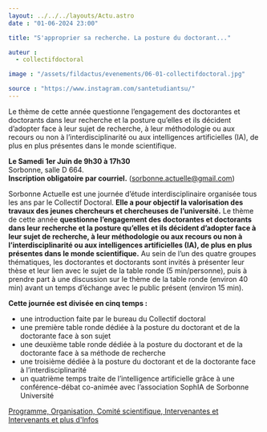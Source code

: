 ```yaml
---
layout: ../../../layouts/Actu.astro
date : "01-06-2024 23:00"

title: "S'approprier sa recherche. La posture du doctorant..."

auteur :
  - collectifdoctoral

image : "/assets/fildactus/evenements/06-01-collectifdoctoral.jpg"

source : "https://www.instagram.com/santetudiantsu/"
---
```


Le thème de cette année questionne l’engagement des doctorantes et doctorants dans leur recherche et la posture qu’elles et ils décident d’adopter face à leur sujet de recherche, à leur méthodologie ou aux recours ou non à l’interdisciplinarité ou aux intelligences artificielles (IA), de plus en plus présentes dans le monde scientifique.

__Le Samedi 1er Juin de 9h30 à 17h30__  
Sorbonne, salle D 664.  
__Inscription obligatoire par courriel.__ (sorbonne.actuelle@gmail.com)

Sorbonne Actuelle est une journée d’étude interdisciplinaire organisée tous les ans par le Collectif Doctoral. __Elle a pour objectif la valorisation des travaux des jeunes chercheurs et chercheuses de l’université.__ Le thème de cette année __questionne l’engagement des doctorantes et doctorants dans leur recherche et la posture qu’elles et ils décident d’adopter face à leur sujet de recherche, à leur méthodologie ou aux recours ou non à l’interdisciplinarité ou aux intelligences artificielles (IA), de plus en plus présentes dans le monde scientifique.__ Au sein de l’un des quatre groupes thématiques, les doctorantes et doctorants sont invités à présenter leur thèse et leur lien avec le sujet de la table ronde (5 min/personne), puis à prendre part à une discussion sur le thème de la table ronde (environ 40 min) avant un temps d’échange avec le public présent (environ 15 min).

__Cette journée est divisée en cinq temps :__  
- une introduction faite par le bureau du Collectif doctoral  
- une première table ronde dédiée à la posture du doctorant et de la doctorante face à son sujet  
- une deuxième table ronde dédiée à la posture du doctorant et de la doctorante face à sa méthode de recherche  
- une troisième dédiée à la posture du doctorant et de la doctorante face à l’interdisciplinarité  
- un quatrième temps traite de l’intelligence artificielle grâce à une conférence-débat co-animée avec l’association SophIA de Sorbonne Université

[Programme, Organisation, Comité scientifique, Intervenantes et Intervenants et plus d'Infos](https://lettres.sorbonne-universite.fr/evenements/un-royaume-neuf-langues-l-anatolie-hittite)